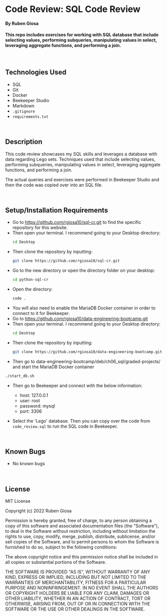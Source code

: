 # Code Review: SQL Code Review

#### By Ruben Giosa

#### This repo includes exercises for working with SQL database that include selecting values, performing subqueries, manipulating values in select, leveraging aggregate functions, and performing a join.

<br>

## Technologies Used

* SQL
* Git
* Docker
* Beekeeper Studio
* Markdown
* `.gitignore`
* `requirements.txt`

</br>

## Description
This code review showcases my SQL skills and leverages a database with data regarding Lego sets. Techniques used that include selecting values, performing subqueries, manipulating values in select, leveraging aggregate functions, and performing a join. 

The actual queries and exercises were performed in Beekeeper Studio and then the code was copied over into an SQL file.

<br>


## Setup/Installation Requirements

* Go to https://github.com/rgiosa10/sql-cr.git to find the specific repository for this website.
* Then open your terminal. I recommend going to your Desktop directory:
    ```bash
    cd Desktop
    ```
* Then clone the repository by inputting: 
  ```bash
  git clone https://github.com/rgiosa10/sql-cr.git
  ```
* Go to the new directory or open the directory folder on your desktop:
  ```bash
  cd python-sql-cr
  ```
* Open the directory:
  ```bash
  code .
  ```
* You will also need to enable the MariaDB Docker container in order to connect to it for Beekeeper.
* Go to https://github.com/rgiosa10/data-engineering-bootcamp.git
* Then open your terminal. I recommend going to your Desktop directory:
    ```bash
    cd Desktop
    ```
* Then clone the repository by inputting: 
  ```bash
  git clone https://github.com/rgiosa10/data-engineering-bootcamp.git
  ```
*  Then go to data-engineering-bootcamp/deb/ch06_sql/graded-projects/ and start the MariaDB Docker container 
  ```bash
  ./start_db.sh
  ```
* Then go to Beekeeper and connect with the below information:
    * host: 127.0.0.1
    * user: root
    * password: mysql
    * port: 3306

* Select the 'Lego' database. Then you can copy over the code from `code_review.sql` to run the SQL code in Beekeeper.

</br>

## Known Bugs

* No known bugs

<br>

## License

MIT License

Copyright (c) 2022 Ruben Giosa

Permission is hereby granted, free of charge, to any person obtaining a copy of this software and associated documentation files (the "Software"), to deal in the Software without restriction, including without limitation the rights to use, copy, modify, merge, publish, distribute, sublicense, and/or sell copies of the Software, and to permit persons to whom the Software is furnished to do so, subject to the following conditions:

The above copyright notice and this permission notice shall be included in all copies or substantial portions of the Software.

THE SOFTWARE IS PROVIDED "AS IS", WITHOUT WARRANTY OF ANY KIND, EXPRESS OR IMPLIED, INCLUDING BUT NOT LIMITED TO THE WARRANTIES OF MERCHANTABILITY, FITNESS FOR A PARTICULAR PURPOSE AND NONINFRINGEMENT. IN NO EVENT SHALL THE AUTHORS OR COPYRIGHT HOLDERS BE LIABLE FOR ANY CLAIM, DAMAGES OR OTHER LIABILITY, WHETHER IN AN ACTION OF CONTRACT, TORT OR OTHERWISE, ARISING FROM, OUT OF OR IN CONNECTION WITH THE SOFTWARE OR THE USE OR OTHER DEALINGS IN THE SOFTWARE.

</br>
